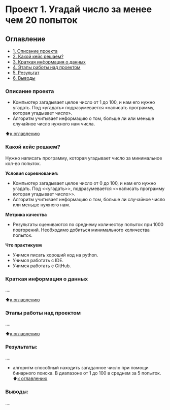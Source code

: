 # Проект 1. Угадай число за менее чем 20 попыток

## Оглавление
* [1. Описание проекта](https://github.com/DEDMASTERS/pdt/blob/main/game_v34/README.md#Описание-проекта) 
* [2. Какой кейс решаем?](https://github.com/DEDMASTERS/pdt/blob/main/game_v34/README.md#Какой-кейс-решаем)
* [3. Краткая информация о данных](https://github.com/DEDMASTERS/pdt/blob/main/game_v34/README.md#Краткая-информация-о-данных)
* [4. Этапы работы над проектом](https://github.com/DEDMASTERS/pdt/blob/main/game_v34/README.md#Этапы-работы-над-проектом)
* [5. Результат](https://github.com/DEDMASTERS/pdt/blob/main/game_v34/README.md#Результат)
* [6. Выводы](https://github.com/DEDMASTERS/pdt/blob/main/game_v34/README.md#Выводы)

### Описание проекта
* Компьютер загадывает целое число от 1 до 100, и нам его нужно угадать. Под «угадать» подразумевается «написать программу, которая угадывает число».
* Алгоритм учитывает информацию о том, больше ли или меньше случайное число нужного нам числа.

:arrow_up:[к оглавлению](https://github.com/DEDMASTERS/pdt/blob/main/game_v34/README.md#Оглавление)


### Какой кейс решаем?
Нужно написать программу, которая угадывает число за минимальное кол-во попыток.

**Условия соревнования:**
- Компьютер загадывает целое число от 0 до 100, и нам его нужно угадать. Под <<угадать>>, подразумевается <<написать программу которая угадывает число>>.
- Алгоритм учитывает информацию о том, больше ли случайное число или меньше нужного нам.

**Метрика качества**
- Результаты оцениваются по среднему количеству попыток при 1000 повторений. Необходимо добиться минимального количества попыток.

**Что практикуем**
* Учимся писать хороший код на python.
* Учимся работать с IDE.
* Учимся работать с GitHub.
### Краткая информация о данных
....

:arrow_up:[к оглавлению](https://github.com/DEDMASTERS/pdt/blob/main/game_v34/README.md#Оглавление)


### Этапы работы над проектом
....

:arrow_up:[к оглавлению](https://github.com/DEDMASTERS/pdt/blob/main/game_v34/README.md#Оглавление)


### Результаты:
....
- алгоритм способный находить загаданное число при помощи бинарного поиска. В диапазоне от 1 до 100 в среднем за 5 попыток.
:arrow_up:[к оглавлению](https://github.com/DEDMASTERS/pdt/blob/main/game_v34/README.md#Оглавление)


### Выводы:
....
